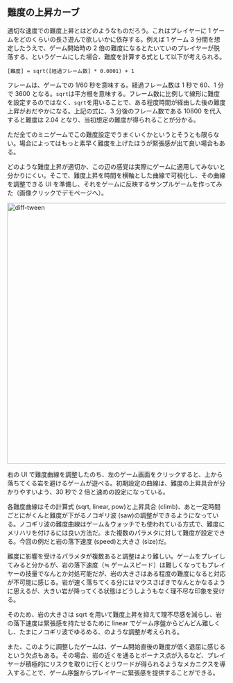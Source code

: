 ## 難度の上昇カーブ

適切な速度での難度上昇とはどのようなものだろう。これはプレイヤーに 1 ゲームをどのくらいの長さ遊んで欲しいかに依存する。例えば 1 ゲーム 3 分間を想定したうえで、ゲーム開始時の 2 倍の難度になるとたいていのプレイヤーが脱落する、というゲームにした場合、難度を計算する式として以下が考えられる。

```
[難度] = sqrt([経過フレーム数] * 0.0001) + 1
```

フレームは、ゲームでの 1/60 秒を意味する。経過フレーム数は 1 秒で 60、1 分で 3600 となる。`sqrt`は平方根を意味する。フレーム数に比例して線形に難度を設定するのではなく、`sqrt`を用いることで、ある程度時間が経由した後の難度上昇がおだやかになる。上記の式に、3 分後のフレーム数である 10800 を代入すると難度は 2.04 となり、当初想定の難度が得られることが分かる。

ただ全てのミニゲームでこの難度設定でうまくいくかというとそうとも限らない。場合によってはもっと素早く難度を上げたほうが緊張感が出て良い場合もある。

どのような難度上昇が適切か、この辺の感覚は実際にゲームに適用してみないと分かりにくい。そこで、難度上昇を時間を横軸とした曲線で可視化し、その曲線を調整できる UI を準備し、それをゲームに反映するサンプルゲームを作ってみた（画像クリックでデモページへ）。

<a href="https://abagames.github.io/diffi-tween/"><img src="https://abagames.github.io/diffi-tween/screenshot.png" alt="diff-tween" width="600"/></a>

右の UI で難度曲線を調整したのち、左のゲーム画面をクリックすると、上から落ちてくる岩を避けるゲームが遊べる。初期設定の曲線は、難度の上昇具合が分かりやすいよう、30 秒で 2 倍と速めの設定になっている。

各難度曲線はその計算式 (sqrt, linear, pow)と上昇具合 (climb)、あと一定時間ごとにがくんと難度が下がるノコギリ波 (saw)の調整ができるようになっている。ノコギリ波の難度曲線はゲーム＆ウォッチでも使われている方式で、難度にメリハリを付けるには良い方法だ。また複数のパラメタに対して難度が設定できる。今回の例だと岩の落下速度 (speed)と大きさ (size)だ。

難度に影響を受けるパラメタが複数あると調整はより難しい。ゲームをプレイしてみると分かるが、岩の落下速度（≒ ゲームスピード）は難しくなってもプレイヤーの技量でなんとか対処可能だが、岩の大きさはある程度の難度になると対応が不可能に感じる。岩が速く落ちてくる分にはマウスさばきでなんとかなるように思えるが、大きい岩が降ってくる状態はどうしようもなく理不尽な印象を受ける。

そのため、岩の大きさは sqrt を用いて難度上昇を抑えて理不尽感を減らし、岩の落下速度は緊張感を持たせるために linear でゲーム序盤からどんどん難しくし、たまにノコギリ波でゆるめる、のような調整が考えられる。

また、このように調整したゲームは、ゲーム開始直後の難度が低く退屈に感じるという欠点もある。その場合、岩の近くを通るとボーナス点が入るなど、プレイヤーが積極的にリスクを取りに行くとリワードが得られるようなメカニクスを導入することで、ゲーム序盤からプレイヤーに緊張感を提供することができる。
